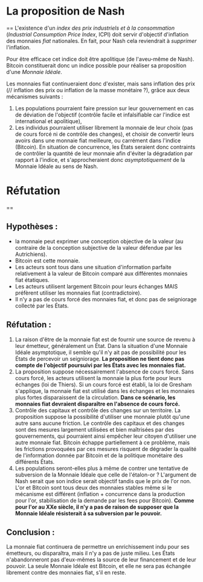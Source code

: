 # La proposition de Nash
==
L'existence d'un _index des prix industriels et à la consommation_ (_Industrial Consumption Price Index_, ICPI) doit servir d'objectif d'inflation des monnaies _fiat_ nationales. En fait, pour Nash cela reviendrait à _supprimer_ l'inflation.

Pour être efficace cet indice doit être apolitique (de l'aveu-même de Nash). Bitcoin constituerait donc un indice possible pour réaliser sa proposition d'une _Monnaie Idéale_.

Les monnaies fiat continueraient donc d'exister, mais sans inflation des prix (// inflation des prix ou inflation de la masse monétaire ?), grâce aux deux mécanismes suivants :
1. Les populations pourraient faire pression sur leur gouvernement en cas de déviation de l'objectif (contrôle facile et infalsifiable car l'indice est international et apolitique),
2. Les individus pourraient utiliser librement la monnaie de leur choix (pas de cours forcé ni de contrôle des changes), et choisir de convertir leurs avoirs dans une monnaie fiat meilleure, ou carrément dans l'indice (Bitcoin). En situation de concurrence, les États seraient donc contraints de contrôler la quantité de leur monnaie afin d'éviter la dégradation par rapport à l'indice, et s'approcheraient donc _asymptotiquement_ de la Monnaie Idéale au sens de Nash.

# Réfutation
==
## Hypothèses :
* la monnaie peut exprimer une conception objective de la valeur (au contraire de la conception subjective de la valeur défendue par les Autrichiens).
* Bitcoin est cette monnaie.
* Les acteurs sont tous dans une situation d'information parfaite relativement à la valeur de Bitcoin comparé aux différentes monnaies fiat étatiques.
* Les acteurs utilisent largement Bitcoin pour leurs échanges MAIS préfèrent utiliser les monnaies fiat (contradictoire).
* Il n'y a pas de cours forcé des monnaies fiat, et donc pas de seigniorage collecté par les États.

## Réfutation :
1. La raison d'être de la monnaie fiat est de fournir une source de revenu à leur émetteur, généralement un État. Dans la situation d'une Monnaie Idéale asymptotique, il semble qu'il n'y ait pas de possibilité pour les États de percevoir un seigniorage. **La proposition ne tient donc pas compte de l'objectif poursuivi par les États avec les monnaies fiat.**
2. La proposition suppose nécessairement l'absence de cours forcé. Sans cours forcé, les acteurs utilisent la monnaie la plus forte pour leurs échanges (loi de Thiers). Si un cours forcé est établi, la loi de Gresham s'applique, la monnaie fiat est utilisé dans les échanges et les monnaies plus fortes disparaissent de la circulation. **Dans ce scénario, les monnaies fiat devraient disparaître en l'absence de cours forcé.**
3. Contrôle des capitaux et contrôle des changes sur un territoire. La proposition suppose la possibilité d'utiliser une monnaie plutôt qu'une autre sans aucune friction. Le contrôle des capitaux et des changes sont des mesures largement utilisées et bien maîtrisées par des gouvernements, qui pourraient ainsi empêcher leur citoyen d'utiliser une autre monnaie fiat. Bitcoin échappe partiellement à ce problème, mais les frictions provoquées par ces mesures risquent de dégrader la qualité de l'information donnée par Bitcoin et de la politique monétaire des différents États.
4. Les populations seront-elles plus à même de contrer une tentative de subversion de la Monnaie Idéale que celle de l'étalon-or ? L'argument de Nash serait que son indice serait objectif tandis que le prix de l'or non. L'or et Bitcoin sont tous deux des monnaies stables même si le mécanisme est différent (inflation + concurrence dans la production pour l'or, stabilisation de la demande par les fees pour Bitcoin). **Comme pour l'or au XXe siècle, il n'y a pas de raison de supposer que la Monnaie Idéale résisterait à sa subversion par le pouvoir.**

## Conclusion :
La monnaie fiat continuera de permettre un enrichissement indu pour ses émetteurs, ou disparaîtra, mais il n'y a pas de juste milieu. Les États n'abandonneront pas d'eux-mêmes la source de leur financement et de leur pouvoir. La seule Monnaie Idéale est Bitcoin, et elle ne sera pas échangée librement contre des monnaies fiat, s'il en reste.